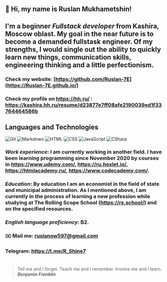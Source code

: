 ## 👋 Hi, my name is **Ruslan Mukhametshin**!
## I'm a beginner *Fullstack developer* from Kashira, Moscow oblast. My goal in the near future is to become a demanded fullstask engineer. Of my strengths, I would single out the ability to quickly learn new things, communication skills, engineering thinking and a little perfectionism.
### Check my website: [https://github.com/Ruslan-7E](https://Ruslan-7E.github.io/)
### Check my profile on https://hh.ru/ : https://kashira.hh.ru/resume/d23877e7ff08afe2190039ed1f33764464586b
## Languages and Technologies
![Git](https://img.shields.io/badge/-Git-090909?style=for-the-badge&logo=git)
![Markdown](https://img.shields.io/badge/-Markdown-090909?style=for-the-badge&logo=markdown)
![HTML](https://img.shields.io/badge/-HTML-090909?style=for-the-badge&logo=html5)
![CSS](https://img.shields.io/badge/-CSS-090909?style=for-the-badge&logo=css3)
![JavaScript](https://img.shields.io/badge/-JavaScript-090909?style=for-the-badge&logo=JavaScript)
![CSharp](https://img.shields.io/badge/-CSharp-090909?style=for-the-badge&logo=C-Sharp)
### *Work experience*: I am currently working in another field. I have been learning programming since November 2020 by courses in https://www.udemy.com/, https://ru.hexlet.io/, https://htmlacademy.ru/, https://www.codecademy.com/.
### *Education*: By education I am an economist in the field of state and municipal administration. As I mentioned above, I am currently in the process of learning a new profession while studying at The Rolling Scope School (https://rs.school/) and on the specified resources.
### *English language proficiency*: B2.
### :envelope: Mail me: ruslanow597@gmail.com
### Telegram: https://t.me/R_Shine7
#
> Tell me and I forget. Teach me and I remember. Involve me and I learn. <br/>
> ***Benjamin Franklin***
